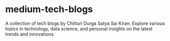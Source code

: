 # medium-tech-blogs
 A collection of tech blogs by Chitturi Durga Satya Sai Kiran. Explore various topics in technology, data science, and personal insights on the latest trends and innovations.
